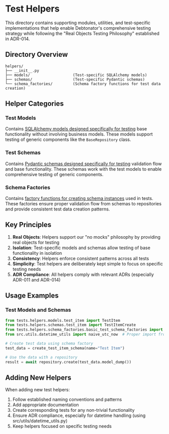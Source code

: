# Test Helpers

This directory contains supporting modules, utilities, and test-specific implementations that help enable Debtonator's comprehensive testing strategy while following the "Real Objects Testing Philosophy" established in ADR-014.

## Directory Overview

```
helpers/
├── __init__.py
├── models/                   (Test-specific SQLAlchemy models)
├── schemas/                  (Test-specific Pydantic schemas)
└── schema_factories/         (Schema factory functions for test data creation)
```

## Helper Categories

### Test Models

Contains [SQLAlchemy models designed specifically for testing](/code/debtonator/tests/helpers/models/README.md) base functionality without involving business models. These models support testing of generic components like the `BaseRepository` class.

### Test Schemas

Contains [Pydantic schemas designed specifically for testing](/code/debtonator/tests/helpers/schemas/README.md) validation flow and base functionality. These schemas work with the test models to enable comprehensive testing of generic components.

### Schema Factories

Contains [factory functions for creating schema instances](/code/debtonator/tests/helpers/schema_factories/README.md) used in tests. These factories ensure proper validation flow from schemas to repositories and provide consistent test data creation patterns.

## Key Principles

1. **Real Objects**: Helpers support our "no mocks" philosophy by providing real objects for testing
2. **Isolation**: Test-specific models and schemas allow testing of base functionality in isolation
3. **Consistency**: Helpers enforce consistent patterns across all tests
4. **Simplicity**: Test helpers are deliberately kept simple to focus on specific testing needs
5. **ADR Compliance**: All helpers comply with relevant ADRs (especially ADR-011 and ADR-014)

## Usage Examples

### Test Models and Schemas

```python
from tests.helpers.models.test_item import TestItem
from tests.helpers.schemas.test_item import TestItemCreate
from tests.helpers.schema_factories.basic_test_schema_factories import create_test_item_schema
from src.utils.datetime_utils import naive_utc_now  # Proper import from src/utils

# Create test data using schema factory
test_data = create_test_item_schema(name="Test Item")

# Use the data with a repository
result = await repository.create(test_data.model_dump())
```

## Adding New Helpers

When adding new test helpers:

1. Follow established naming conventions and patterns
2. Add appropriate documentation
3. Create corresponding tests for any non-trivial functionality
4. Ensure ADR compliance, especially for datetime handling (using src/utils/datetime_utils.py)
5. Keep helpers focused on specific testing needs
